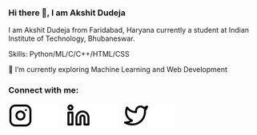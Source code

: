 


### Hi there 👋, I am Akshit Dudeja
I am Akshit Dudeja from Faridabad, Haryana currently a student at Indian Institute of Technology, Bhubaneswar.

Skills: Python/ML/C/C++/HTML/CSS

🌱 I’m currently exploring Machine Learning and Web Development 


<!-- [<img src='https://cdn.jsdelivr.net/npm/simple-icons@3.0.1/icons/github.svg' alt='github' height='40'>](https://github.com/akshitdudeja125)  [<img src='https://cdn.jsdelivr.net/npm/simple-icons@3.0.1/icons/linkedin.svg' alt='linkedin' height='40'>](https://www.linkedin.com/in/akshit-dudeja-ba2174227/)  [<img src='https://cdn.jsdelivr.net/npm/simple-icons@3.0.1/icons/facebook.svg' alt='facebook' height='40'>](https://www.facebook.com/akshit.dudeja.125)  [<img src='https://cdn.jsdelivr.net/npm/simple-icons@3.0.1/icons/instagram.svg' alt='instagram' height='40'>](https://www.instagram.com/akshitdudeja125/)  [<img src='https://cdn.jsdelivr.net/npm/simple-icons@3.0.1/icons/twitter.svg' alt='twitter' height='40'>](https://twitter.com/AkshitDudeja)  
 -->
 
 ### Connect with me:

[![website](./img/instagram-light.svg)](https://www.instagram.com/akshitdudeja125/#gh-light-mode-only)
[![website](./img/instagram-dark.svg)](https://www.instagram.com/akshitdudeja125/#gh-dark-mode-only)
&nbsp;&nbsp;
[![website](./img/linkedin-light.svg)](https://www.linkedin.com/in/akshit-dudeja-ba2174227/#gh-light-mode-only)
[![website](./img/linkedin-dark.svg)](https://www.linkedin.com/in/akshit-dudeja-ba2174227/#gh-dark-mode-only)
&nbsp;&nbsp;
[![website](./img/twitter-light.svg)](https://twitter.com/AkshitDudeja#gh-light-mode-only)
[![website](./img/twitter-dark.svg)](https://twitter.com/AkshitDudeja#gh-dark-mode-only)




